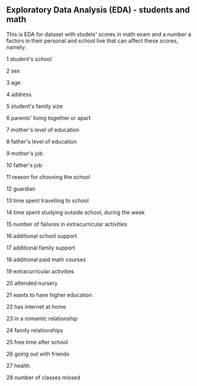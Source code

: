 ##  Exploratory Data Analysis (EDA) - students and math

This is EDA for dataset with studets' scores in math exam and a number a factors in their personal and school live that can affect these scores, namely:

1 student's school

2 sex 

3 age

4 address 

5 student's family size

6 parents' living together or apart

7 mother's level of education

8 father's level of education

9 mother's job

10 father's job

11 reason for choosing the school

12 guardian

13 time spent travelling to school

14 time spent studying outside school, during the week

15 number of failures in extracurricular activities 

16 additional school support

17 additional family support

18 additional paid math courses

19 extracurricular activities

20 attended nursery

21 wants to have higher education

22 has internet at home

23 in a romantic relationship

24 family relationships

25 free time after school

26 going out with friends

27 health

28 number of classes missed


